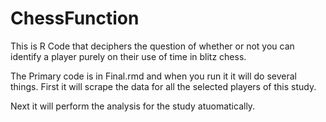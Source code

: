 # ChessFunction

This is R Code that deciphers the question of whether or not you can identify a player purely on their use of time in blitz chess.

The Primary code is in Final.rmd and when you run it it will do several things. First it will scrape the data for all the selected players of this study.

Next it will perform the analysis for the study atuomatically.


